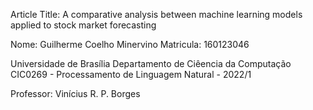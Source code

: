 Article Title: A comparative analysis between machine learning
models applied to stock market forecasting

Nome: Guilherme Coelho Minervino
Matricula: 160123046

Universidade de Brasília
Departamento de Ciêencia da Computação
CIC0269 - Processamento de Linguagem Natural - 2022/1

Professor: Vinícius R. P. Borges
